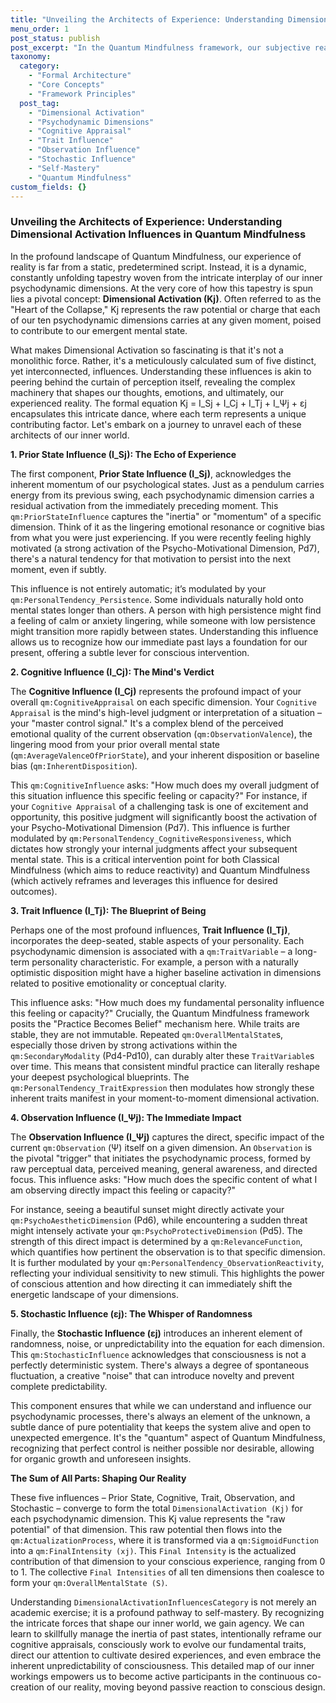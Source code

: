 ```yaml
---
title: "Unveiling the Architects of Experience: Understanding Dimensional Activation Influences in Quantum Mindfulness"
menu_order: 1
post_status: publish
post_excerpt: "In the Quantum Mindfulness framework, our subjective reality isn't a passive reception but an active construction. At the heart of this process lies Dimensional Activation (Kj), the 'raw potential' that determines how our psychodynamic dimensions contribute to our lived experience. This article delves into the five intricate influences that combine to shape this crucial activation, offering a profound understanding of how our inner world is continuously being built."
taxonomy:
  category:
    - "Formal Architecture"
    - "Core Concepts"
    - "Framework Principles"
  post_tag:
    - "Dimensional Activation"
    - "Psychodynamic Dimensions"
    - "Cognitive Appraisal"
    - "Trait Influence"
    - "Observation Influence"
    - "Stochastic Influence"
    - "Self-Mastery"
    - "Quantum Mindfulness"
custom_fields: {}
---
```


### Unveiling the Architects of Experience: Understanding Dimensional Activation Influences in Quantum Mindfulness

In the profound landscape of Quantum Mindfulness, our experience of reality is far from a static, predetermined script. Instead, it is a dynamic, constantly unfolding tapestry woven from the intricate interplay of our inner psychodynamic dimensions. At the very core of how this tapestry is spun lies a pivotal concept: **Dimensional Activation (Kj)**. Often referred to as the "Heart of the Collapse," Kj represents the raw potential or charge that each of our ten psychodynamic dimensions carries at any given moment, poised to contribute to our emergent mental state.

What makes Dimensional Activation so fascinating is that it's not a monolithic force. Rather, it's a meticulously calculated sum of five distinct, yet interconnected, influences. Understanding these influences is akin to peering behind the curtain of perception itself, revealing the complex machinery that shapes our thoughts, emotions, and ultimately, our experienced reality. The formal equation Kj = I_Sj + I_Cj + I_Tj + I_Ψj + εj encapsulates this intricate dance, where each term represents a unique contributing factor. Let's embark on a journey to unravel each of these architects of our inner world.

**1. Prior State Influence (I_Sj): The Echo of Experience**

The first component, **Prior State Influence (I_Sj)**, acknowledges the inherent momentum of our psychological states. Just as a pendulum carries energy from its previous swing, each psychodynamic dimension carries a residual activation from the immediately preceding moment. This `qm:PriorStateInfluence` captures the "inertia" or "momentum" of a specific dimension. Think of it as the lingering emotional resonance or cognitive bias from what you were just experiencing. If you were recently feeling highly motivated (a strong activation of the Psycho-Motivational Dimension, Pd7), there's a natural tendency for that motivation to persist into the next moment, even if subtly.

This influence is not entirely automatic; it’s modulated by your `qm:PersonalTendency_Persistence`. Some individuals naturally hold onto mental states longer than others. A person with high persistence might find a feeling of calm or anxiety lingering, while someone with low persistence might transition more rapidly between states. Understanding this influence allows us to recognize how our immediate past lays a foundation for our present, offering a subtle lever for conscious intervention.

**2. Cognitive Influence (I_Cj): The Mind's Verdict**

The **Cognitive Influence (I_Cj)** represents the profound impact of your overall `qm:CognitiveAppraisal` on each specific dimension. Your `Cognitive Appraisal` is the mind's high-level judgment or interpretation of a situation – your "master control signal." It's a complex blend of the perceived emotional quality of the current observation (`qm:ObservationValence`), the lingering mood from your prior overall mental state (`qm:AverageValenceOfPriorState`), and your inherent disposition or baseline bias (`qm:InherentDisposition`).

This `qm:CognitiveInfluence` asks: "How much does my overall judgment of this situation influence this specific feeling or capacity?" For instance, if your `Cognitive Appraisal` of a challenging task is one of excitement and opportunity, this positive judgment will significantly boost the activation of your Psycho-Motivational Dimension (Pd7). This influence is further modulated by `qm:PersonalTendency_CognitiveResponsiveness`, which dictates how strongly your internal judgments affect your subsequent mental state. This is a critical intervention point for both Classical Mindfulness (which aims to reduce reactivity) and Quantum Mindfulness (which actively reframes and leverages this influence for desired outcomes).

**3. Trait Influence (I_Tj): The Blueprint of Being**

Perhaps one of the most profound influences, **Trait Influence (I_Tj)**, incorporates the deep-seated, stable aspects of your personality. Each psychodynamic dimension is associated with a `qm:TraitVariable` – a long-term personality characteristic. For example, a person with a naturally optimistic disposition might have a higher baseline activation in dimensions related to positive emotionality or conceptual clarity.

This influence asks: "How much does my fundamental personality influence this feeling or capacity?" Crucially, the Quantum Mindfulness framework posits the "Practice Becomes Belief" mechanism here. While traits are stable, they are not immutable. Repeated `qm:OverallMentalState`s, especially those driven by strong activations within the `qm:SecondaryModality` (Pd4-Pd10), can durably alter these `TraitVariable`s over time. This means that consistent mindful practice can literally reshape your deepest psychological blueprints. The `qm:PersonalTendency_TraitExpression` then modulates how strongly these inherent traits manifest in your moment-to-moment dimensional activation.

**4. Observation Influence (I_Ψj): The Immediate Impact**

The **Observation Influence (I_Ψj)** captures the direct, specific impact of the current `qm:Observation` (Ψ) itself on a given dimension. An `Observation` is the pivotal "trigger" that initiates the psychodynamic process, formed by raw perceptual data, perceived meaning, general awareness, and directed focus. This influence asks: "How much does the specific content of what I am observing directly impact this feeling or capacity?"

For instance, seeing a beautiful sunset might directly activate your `qm:PsychoAestheticDimension` (Pd6), while encountering a sudden threat might intensely activate your `qm:PsychoProtectiveDimension` (Pd5). The strength of this direct impact is determined by a `qm:RelevanceFunction`, which quantifies how pertinent the observation is to that specific dimension. It is further modulated by your `qm:PersonalTendency_ObservationReactivity`, reflecting your individual sensitivity to new stimuli. This highlights the power of conscious attention and how directing it can immediately shift the energetic landscape of your dimensions.

**5. Stochastic Influence (εj): The Whisper of Randomness**

Finally, the **Stochastic Influence (εj)** introduces an inherent element of randomness, noise, or unpredictability into the equation for each dimension. This `qm:StochasticInfluence` acknowledges that consciousness is not a perfectly deterministic system. There's always a degree of spontaneous fluctuation, a creative "noise" that can introduce novelty and prevent complete predictability.

This component ensures that while we can understand and influence our psychodynamic processes, there's always an element of the unknown, a subtle dance of pure potentiality that keeps the system alive and open to unexpected emergence. It's the "quantum" aspect of Quantum Mindfulness, recognizing that perfect control is neither possible nor desirable, allowing for organic growth and unforeseen insights.

**The Sum of All Parts: Shaping Our Reality**

These five influences – Prior State, Cognitive, Trait, Observation, and Stochastic – converge to form the total `DimensionalActivation (Kj)` for each psychodynamic dimension. This Kj value represents the "raw potential" of that dimension. This raw potential then flows into the `qm:ActualizationProcess`, where it is transformed via a `qm:SigmoidFunction` into a `qm:FinalIntensity (xj)`. This `Final Intensity` is the actualized contribution of that dimension to your conscious experience, ranging from 0 to 1. The collective `Final Intensities` of all ten dimensions then coalesce to form your `qm:OverallMentalState (S)`.

Understanding `DimensionalActivationInfluencesCategory` is not merely an academic exercise; it is a profound pathway to self-mastery. By recognizing the intricate forces that shape our inner world, we gain agency. We can learn to skillfully manage the inertia of past states, intentionally reframe our cognitive appraisals, consciously work to evolve our fundamental traits, direct our attention to cultivate desired experiences, and even embrace the inherent unpredictability of consciousness. This detailed map of our inner workings empowers us to become active participants in the continuous co-creation of our reality, moving beyond passive reaction to conscious design.